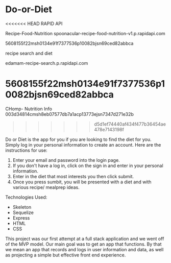# Do-or-Diet
<<<<<<< HEAD
RAPID API

Recipe-Food-Nutrition 
spoonacular-recipe-food-nutrition-v1.p.rapidapi.com

5608155f22msh0134e91f7377536p10082bjsn69ced82abbca

recipe search and diet

edamam-recipe-search.p.rapidapi.com

5608155f22msh0134e91f7377536p10082bjsn69ced82abbca
=======


CHomp- Nutrition Info
003d34814cmsh8eb07577db7a1acp13773ejsn7347d271e32b
>>>>>>> d5d1ef74440af434f477b36454ae478e7143198f





Do or Diet is the app for you if you are looking to find the diet for you. Simply log in your personal information to create an account. Here are the instructions for use:

1. Enter your email and password into the login page. 
2. If you don't have a log in, click on the sign in and enter in your personal information. 
3. Enter in the diet that most interests you then click submit. 
4. Once you press sumbit, you will be presented with a diet and with various recipe/ mealprep ideas. 



Technologies Used: 
- Skeleton
- Sequelize
- Express
- HTML
- CSS

This project was our first attempt at a full stack application and we went off of the MVP model. Our main goal was to get an app that functions. By that we mean an app that records and logs in user information and data, as well as projecting a simple but effective front end experience. 